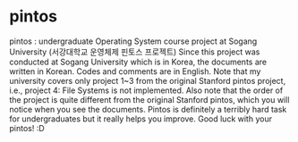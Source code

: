 # pintos
pintos : undergraduate Operating System course project at Sogang University (서강대학교 운영체제 핀토스 프로젝트)
Since this project was conducted at Sogang University which is in Korea, the documents are written in Korean.
Codes and comments are in English.
Note that my university covers only project 1~3 from the original Stanford pintos project, i.e., project 4: File Systems is not implemented.
Also note that the order of the project is quite different from the original Stanford pintos, which you will notice when you see the documents.
Pintos is definitely a terribly hard task for undergraduates but it really helps you improve.
Good luck with your pintos! :D

